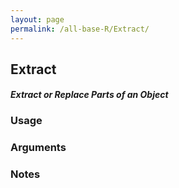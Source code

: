 ```yaml
---
layout: page
permalink: /all-base-R/Extract/
---
```


## __Extract__

#### _Extract or Replace Parts of an Object_

### Usage

### Arguments

### Notes
